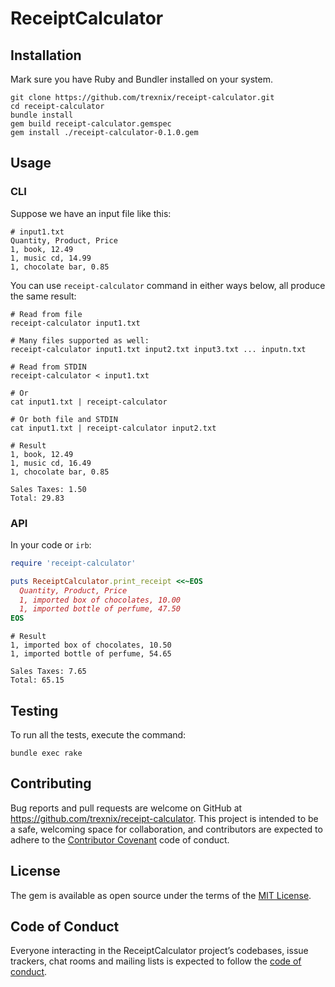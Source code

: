 # ReceiptCalculator

## Installation

Mark sure you have Ruby and Bundler installed on your system.

```
git clone https://github.com/trexnix/receipt-calculator.git
cd receipt-calculator
bundle install
gem build receipt-calculator.gemspec
gem install ./receipt-calculator-0.1.0.gem
```

## Usage

### CLI

Suppose we have an input file like this:

```
# input1.txt
Quantity, Product, Price
1, book, 12.49
1, music cd, 14.99
1, chocolate bar, 0.85
```

You can use `receipt-calculator` command in either ways below, all produce the same result:
```
# Read from file
receipt-calculator input1.txt

# Many files supported as well:
receipt-calculator input1.txt input2.txt input3.txt ... inputn.txt

# Read from STDIN
receipt-calculator < input1.txt

# Or
cat input1.txt | receipt-calculator

# Or both file and STDIN
cat input1.txt | receipt-calculator input2.txt
```

```
# Result
1, book, 12.49
1, music cd, 16.49
1, chocolate bar, 0.85

Sales Taxes: 1.50
Total: 29.83
```

### API

In your code or `irb`:
```ruby
require 'receipt-calculator'

puts ReceiptCalculator.print_receipt <<~EOS
  Quantity, Product, Price
  1, imported box of chocolates, 10.00
  1, imported bottle of perfume, 47.50
EOS
```

```
# Result
1, imported box of chocolates, 10.50
1, imported bottle of perfume, 54.65

Sales Taxes: 7.65
Total: 65.15
```

## Testing

To run all the tests, execute the command:

```
bundle exec rake
```

## Contributing

Bug reports and pull requests are welcome on GitHub at https://github.com/trexnix/receipt-calculator. This project is intended to be a safe, welcoming space for collaboration, and contributors are expected to adhere to the [Contributor Covenant](http://contributor-covenant.org) code of conduct.

## License

The gem is available as open source under the terms of the [MIT License](https://opensource.org/licenses/MIT).

## Code of Conduct

Everyone interacting in the ReceiptCalculator project’s codebases, issue trackers, chat rooms and mailing lists is expected to follow the [code of conduct](https://github.com/[USERNAME]/receipt_calculator/blob/master/CODE_OF_CONDUCT.md).
